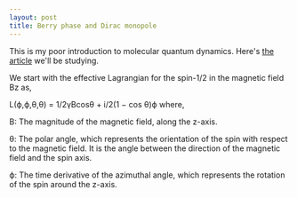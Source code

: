 ```yaml
---
layout: post
title: Berry phase and Dirac monopole
---
```


This is my poor introduction to molecular quantum dynamics. Here's [the article][article] we'll be studying.

We start with the effective Lagrangian for the spin-1/2 in the magnetic field Bz as,

L(ϕ,ϕ,θ,θ) = 1/2γBcosθ + i/2(1 − cos θ)ϕ where,

B: The magnitude of the magnetic field, along the z-axis.

θ: The polar angle, which represents the orientation of the spin with respect to the magnetic field. It is the angle between the direction of the magnetic field and the spin axis.

ϕ: The time derivative of the azimuthal angle, which represents the rotation of the spin around the z-axis.

















[article]: https://www.qipe.t.u-tokyo.ac.jp/lec_2021a_cond/2021_10_14_2.pdf